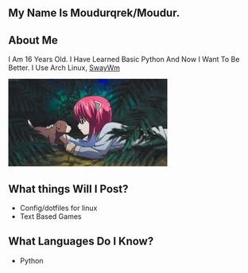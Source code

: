 ## My Name Is Moudurqrek/Moudur.

## About Me
I Am 16 Years Old. I Have Learned Basic Python And Now I Want To Be Better.
I Use Arch Linux, [SwayWm](https://swaywm.org)

![My GIF](https://github.com/modurqrek/modurqrek/blob/main/no.gif)

## What things Will I Post?
- Config/dotfiles for linux
- Text Based Games

## What Languages Do I Know?
- Python
